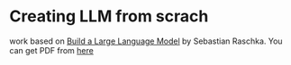 # Creating LLM from scrach
work based on [Build a Large Language Model](https://www.amazon.com/Build-Large-Language-Model-Scratch/dp/1633437167) by Sebastian Raschka.
You can get PDF from [here](https://vlanc-lab.github.io/mu-nlp-course/teachings/Build_a_Large_Language_Model_(From_Scrat.pdf).)
